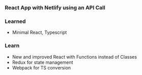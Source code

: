 ### React App with Netlify using an API Call

### Learned
- Minimal React, Typescript

### Learn
- New and improved React with Functions instead of Classes
- Redux for state management
- Webpack for TS conversion
